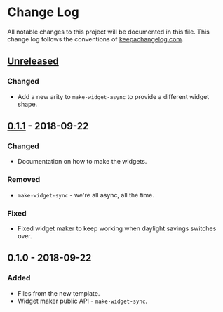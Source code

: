 # Change Log
All notable changes to this project will be documented in this file. This change log follows the conventions of [keepachangelog.com](http://keepachangelog.com/).

## [Unreleased]
### Changed
- Add a new arity to `make-widget-async` to provide a different widget shape.

## [0.1.1] - 2018-09-22
### Changed
- Documentation on how to make the widgets.

### Removed
- `make-widget-sync` - we're all async, all the time.

### Fixed
- Fixed widget maker to keep working when daylight savings switches over.

## 0.1.0 - 2018-09-22
### Added
- Files from the new template.
- Widget maker public API - `make-widget-sync`.

[Unreleased]: https://github.com/jeremyvdw/clj_new_kaocha/compare/0.1.1...HEAD
[0.1.1]: https://github.com/jeremyvdw/clj_new_kaocha/compare/0.1.0...0.1.1
